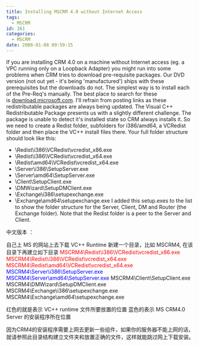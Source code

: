 ```yaml
---
title: Installing MSCRM 4.0 without Internet Access
tags:
  - MSCRM
id: 161
categories:
  - MSCRM
date: 2008-01-08 09:59:15
---
```


If you are installing CRM 4.0 on a machine without Internet access (eg. a VPC running only on a Loopback Adapter) you might run into some problems when CRM tries to download pre-requisite packages. Our DVD version (not out yet - it's being 'manufactured') ships with these prerequisites but the downloads do not.
The simplest way is to install each of the Pre-Req's manually. The best place to search for these is [download.microsoft.com](http://download.microsoft.com/). I'll refrain from posting links as these redistributable packages are always being updated.
The Visual C++ Redistributable Package presents us with a slightly different challenge. The package is unable to detect it's installed state so CRM always installs it. So we need to create a Redist folder, subfolders for i386/amd64, a VCRedist folder and then place the VC++ install files there. Your full folder structure should look like this:

*   \Redist\i386\VCRedist\vcredist_x86.exe
*   \Redist\i386\VCRedist\vcredist_x64.exe
*   \Redist\amd64\VCRedist\vcredist_x64.exe
*   \Server\i386\SetupServer.exe
*   \Server\amd64\SetupServer.exe
*   \Client\SetupClient.exe
*   \DMWizard\SetupDMClient.exe
*   \Exchange\i386\setupexchange.exe
*   \Exchange\amd64\setupexchange.exe
I added this setup.exes to the list to show the folder structure for the Server, Client, DM and Router (the Exchange folder). Note that the Redist folder is a peer to the Server and Client.

<!--more-->

中文版本 ：

自己上 MS 的网站上去下载 VC++ Runtime
新建一个目录，比如 MSCRM4, 在该目录下再建立如下目录
<span style="color: #ff0000">MSCRM4\Redist\i386\VCRedist\vcredist_x86.exe</span>
<span style="color: #ff0000">MSCRM4\Redist\i386\VCRedist\vcredist_x64.exe</span>
<span style="color: #ff0000">MSCRM4\Redist\amd64\VCRedist\vcredist_x64.exe</span>
<span style="color: #0000ff">MSCRM4\Server\i386\SetupServer.exe</span>
<span style="color: #0000ff">MSCRM4\Server\amd64\SetupServer.exe</span>
MSCRM4\Client\SetupClient.exe
MSCRM4\DMWizard\SetupDMClient.exe
MSCRM4\Exchange\i386\setupexchange.exe
MSCRM4\Exchange\amd64\setupexchange.exe

红色的就是表示 VC++ runtime 文件所要放置的位置
蓝色的表示 MS CRM4.0 Server 的安装程序所在位置

因为CRM4的安装程序需要上网去更新一些组件，如果你的服务器不能上网的话，就请参照此目录结构建立文件夹和放置正确的文件，这样就能跳过网上下载安装。